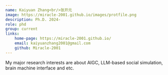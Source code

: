 ```yaml
---
name: Kaiyuan Zhang<br/>张开元
image: https://miracle-2001.github.io/images/protfile.png
description: Ph.D. 2024-  
role: phd
group: current
links:  
    home-page: https://miracle-2001.github.io/
    email: kaiyuanzhang2001@gmail.com
    github: Miracle-2001
---
```


My major research interests are about AIGC, LLM-based social simulation, brain machine interface and etc.
